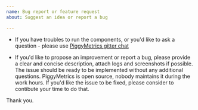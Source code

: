```yaml
---
name: Bug report or feature request
about: Suggest an idea or report a bug

---
```


- If you have troubles to run the components, or you'd like to ask a question - please use [PiggyMetrics gitter chat](https://gitter.im/sguibord/PiggyMetrics)

- If you'd like to propose an improvement or report a bug, please provide a clear and concise description, attach logs and screenshots if possible. The issue should be ready to be implemented without any additional questions. PiggyMetrics is open source, nobody maintains it during the work hours. If you'd like the issue to be fixed, please consider to contibute your time to do that.

Thank you.
